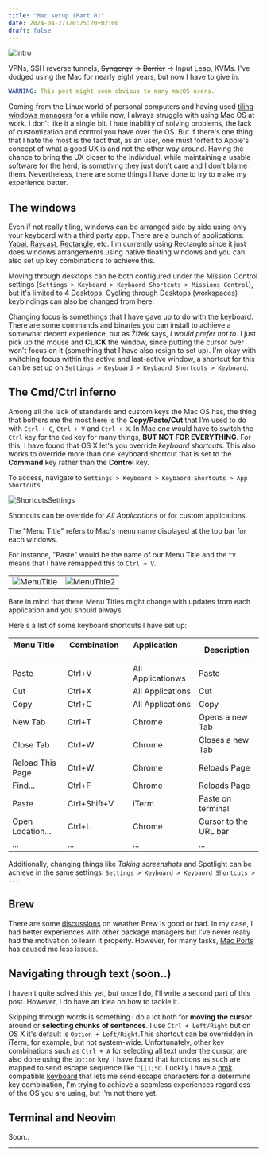 ```yaml
---
title: "Mac setup (Part 0)"
date: 2024-04-27T20:25:20+02:00
draft: false
---
```

![Intro](/images/posts/mac_setup_intro.jpg)

VPNs, SSH reverse tunnels, ~~Syngergy~~ -> ~~Barrier~~ -> Input Leap, KVMs. I've dodged using the Mac for nearly eight years, but now I have to give in.

```yaml
WARNING: This post might seem obvious to many macOS users.
```
Coming from the Linux world of personal computers and having used [tiling windows managers](https://en.wikipedia.org/wiki/Tiling_window_manager) for a while now, I always struggle with using Mac OS at work. I don't like it a single bit. I hate inability of solving problems, the lack of customization and control you have over the OS. But if there's one thing that I hate the most is the fact that, as an user, one must forfeit to Apple's concept of what a good UX is and not the other way around. Having the chance to bring the UX closer to the individual, while maintaining a usable software for the herd, is something they just don't care and I don't blame them. Nevertheless, there are some things I have done to try to make my experience better.

## The windows

Even if not really tiling, windows can be arranged side by side using only your keyboard with a third party app. There are a bunch of applications: [Yabai](https://github.com/koekeishiya/yabai), [Raycast](https://www.raycast.com/), [Rectangle](https://rectangleapp.com/), etc. I'm currently using Rectangle since it just does windows arrangements using native floating windows and you can also set up key combinations to achieve this.

Moving through desktops can be both configured under the Mission Control settings (`Settings > Keyboard > Keybaord Shortcuts > Missions Control`), but it's limited to 4 Desktops. Cycling through Desktops (workspaces) keybindings can also be changed from here.

Changing focus is somethings that I have gave up to do with the keyboard. There are some commands and binaries you can install to achieve a somewhat decent experience, but as Žižek says, *I would prefer not to*. I just pick up the mouse and **CLICK** the window, since putting the cursor over won't focus on it (something that I have also resign to set up). I'm okay with switching focus within the active and last-active window, a shortcut for this can be set up on `Settings > Keyboard > Keybaord Shortcuts > Keyboard`.

## The Cmd/Ctrl inferno

Among all the lack of standards and custom keys the Mac OS has, the thing that bothers me the most here is the **Copy/Paste/Cut** that I'm used to do with `Ctrl + C`,  `Ctrl + V` and  `Ctrl + X`. In Mac one would have to switch the `Ctrl` key for the `Cmd` key for many things, **BUT NOT FOR EVERYTHING**. For this, I have found that OS X let's you override *keyboard shortcuts*. This also works to override more than one keyboard shortcut that is set to the **Command** key rather than the **Control** key.

To access, navigate to `Settings > Keyboard > Keybaord Shortcuts > App Shortcuts`

![ShortcutsSettings](/images/posts/mac_setup0.jpg)

Shortcuts can be override for *All Applications* or for custom applications.


The "Menu Title" refers to Mac's menu name displayed at the top bar for each windows.

For instance, "Paste" would be the name of our Menu Title and the `^V` means that I have remapped this to `Ctrl + V`.

| | |
| ------------- | -------------- |
| ![MenuTitle](/images/posts/mac_setup1.jpg) | ![MenuTitle2](/images/posts/mac_setup2.jpg)| Item1 |

Bare in mind that these Menu Titles might change with updates from each application and you should always.

Here's a list of some keyboard shortcuts I have set up:

| Menu Title &nbsp; &nbsp; &nbsp; &nbsp; &nbsp; &nbsp;| Combination &nbsp; &nbsp; &nbsp; &nbsp; &nbsp; &nbsp; | Application &nbsp; &nbsp; &nbsp; &nbsp; &nbsp; &nbsp; | Description |
|------------|-------------|-----|-------------|
| Paste      | Ctrl+V      | All Applicationws   | Paste |
| Cut      | Ctrl+X      | All Applications   | Cut |
| Copy      | Ctrl+C      | All Applications   | Copy |
| New Tab    | Ctrl+T      | Chrome | Opens a new Tab |
| Close Tab    | Ctrl+W      | Chrome | Closes a new Tab |
| Reload This Page    | Ctrl+W      | Chrome | Reloads Page|
| Find...    | Ctrl+F      | Chrome | Reloads Page|
| Paste    | Ctrl+Shift+V      | iTerm | Paste on terminal|
| Open Location...    | Ctrl+L      | Chrome | Cursor to the URL bar|
| ... | ... | ... | ... |

Additionally, changing things like *Taking screenshots* and Spotlight can be achieve in the same settings: `Settings > Keyboard > Keybaord Shortcuts > ...`

## Brew

There are some [discussions](https://news.ycombinator.com/item?id=26036834) on weather Brew is good or bad. In my case, I had better experiences with other package managers but I've never really had the motivation to learn it properly. However, for many tasks, [Mac Ports](https://ports.macports.org/) has caused me less issues.

## Navigating through text (soon..)

I haven't quite solved this yet, but once I do, I'll write a second part of this post. However, I do have an idea on how to tackle it.

Skipping through words is something i do a lot both for **moving the cursor** around or **selecting chunks of sentences**. I use `Ctrl + Left/Right` but on OS X it's default is `Option + Left/Right`.This shortcut can be overridden in iTerm, for example, but not system-wide. Unfortunately, other key combinations such as `Ctrl + A` for selecting all text under the cursor, are also done using the `Option` key. I have found that functions as such are mapped to send escape sequence like `^[[1;5D`. Luckily I have a [qmk](https://en.wikipedia.org/wiki/QMK) compatible [keyboard](https://github.com/foostan/crkbd) that lets me send escape characters for a determine key combination, I'm trying to achieve a seamless experiences regardless of the OS you are using, but I'm not there yet.
<!-- Skipping through words is something i do a lot both for **moving the cursor** around or **selecting chunks of sentences**. I use `Ctrl + Left/Right` but on OS X it's default is `Option + Left/Right`. Other things such as selecting all text `Ctrl + A`. For these things I have found that they are mapped to a set of escape characters. Luckily I have a [qmk](https://en.wikipedia.org/wiki/QMK) compatible [keyboard](https://github.com/foostan/crkbd) that lets me set up these escape characters for a key combination, resulting in a seamless experiences regardless of the OS you are using, since the escape characters are always the same what changes is the key combination that sends them. -->

## Terminal and Neovim

Soon..

---

